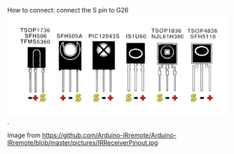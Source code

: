 How to connect:
connect the S pin to G26
![IRReceiverPinout](https://github.com/AH2005NA/m5stick-shark/blob/main/IR_AH_Remotes/IRReceiverPinout.jpg).

Image from https://github.com/Arduino-IRremote/Arduino-IRremote/blob/master/pictures/IRReceiverPinout.jpg